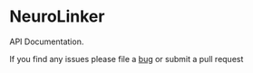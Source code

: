 # NeuroLinker

API Documentation.

If you find any issues please file a [bug](https://github.com/NinetailLabs/NeuroLinker/issues) or submit a pull request